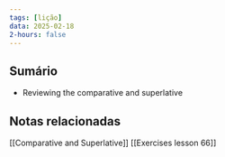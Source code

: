 ```yaml
---
tags: [lição]
data: 2025-02-18
2-hours: false
---
```


## Sumário
- Reviewing the comparative and superlative
## Notas relacionadas
[[Comparative and Superlative]]
[[Exercises lesson 66]]
